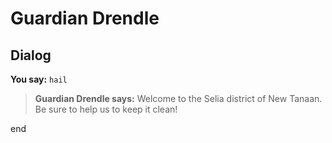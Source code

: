 # Guardian Drendle




## Dialog


**You say:** `hail`




>**Guardian Drendle says:** Welcome to the Selia district of New Tanaan. Be sure to help us to keep it clean!

end